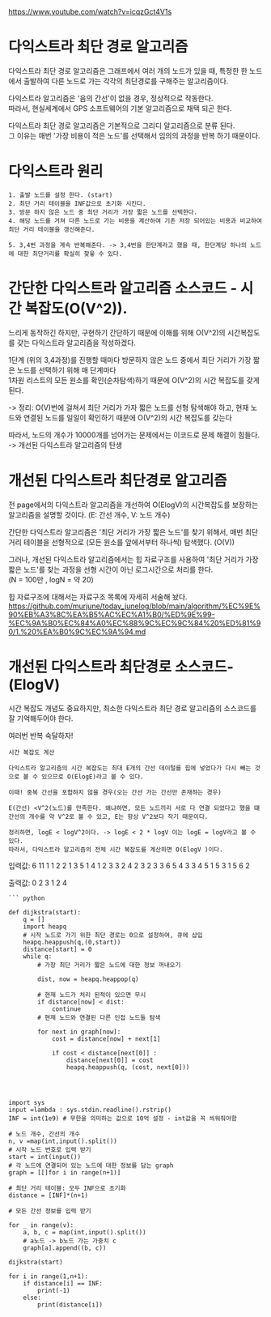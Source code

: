 https://www.youtube.com/watch?v=icqzGct4V1s

# 다익스트라 최단 경로 알고리즘

다익스트라 최단 경로 알고리즘은 그래프에서 여러 개의 노드가 있을 때, 특정한 한 노드에서 출발하여 다른 노드로 가는 각각의 최단경로를 구해주는 알고리즘이다.

다익스트라 알고리즘은 '음의 간선'이 없을 경우, 정상적으로 작동한다.  
따라서, 현실세계에서 GPS 소프트웨어의 기본 알고리즘으로 채택 되곤 한다.

다익스트라 최단 경로 알고리즘은 기본적으로 그리디 알고리즘으로 분류 된다.  
그 이유는 매번 '가장 비용이 적은 노드'를 선택해서 임의의 과정을 반복 하기 때문이다.

# 다익스트라 원리

```
1. 출발 노드를 설정 한다. (start)
2. 최단 거리 테이블을 INF값으로 초기화 시킨다.
3. 방문 하지 않은 노드 중 최단 거리가 가장 짧은 노드를 선택한다. 
4. 해당 노드를 거쳐 다른 노드로 가는 비용을 계산하여 기존 저장 되어있는 비용과 비교하여 최단 거리 테이블을 갱신해준다.  

5. 3,4번 과정을 계속 반복해준다. -> 3,4번을 한단계라고 했을 때, 한단계당 하나의 노드에 대한 최단거리를 확실히 찾읗 수 있다.

```

# 간단한 다익스트라 알고리즘 소스코드 - 시간 복잡도(O(V^2)).

느리게 동작하긴 하지만, 구현하기 간단하기 때문에 이해를 위해 O(V^2)의 시간복잡도를 갖는 다익스트라 알고리즘을 작성하겠다.

1단계 (위의 3,4과정)를 진행할 때마다 방문하지 않은 노드 중에서 최단 거리가 가장 짧은 노드를 선택하기 위해 매 단계마다  
1차원 리스트의 모든 원소를 확인(순차탐색)하기 때문에 O(V^2)의 시간 복잡도를 갖게 된다.

-> 정리: O(V)번에 걸쳐서 최단 거리가 가자 짧은 노드를 선형 탐색해야 하고, 현재 노드와 연결된 노드를 일일이 확인하기 때문에 O(V^2)의 시간 복잡도를 갖는다

따라서, 노드의 개수가 10000개를 넘어가는 문제에서는 이코드로 문제 해결이 힘들다. -> 개선된 다익스트라 알고리즘의 탄생

# 개선된 다익스트라 최단경로 알고리즘

전 page에서의 다익스트라 알고리즘을 개선하여 O(ElogV)의 시간복잡도를 보장하는 알고리즘을 설명할 것이다. (E: 간선 개수, V: 노드 개수)

간단한 다익스트라 알고리즘은 '최단 거리가 가장 짧은 노드'를 찾기 위해서, 매번 최단 거리 테이블을 선형적으로 (모든 원소를 앞에서부터 하나씩) 탐색했다. (O(V))

그러나, 개선된 다익스트라 알고리즘에서는 힙 자료구조를 사용하여 '최단 거리가 가장 짧은 노드'를 찾는 과정을 선형 시간이 아닌 로그시간으로 처리를 한다.  
(N = 100만 , logN = 약 20)

힙 자료구조에 대해서는 자료구조 목록에 자세히 서술해 놨다.  
https://github.com/murjune/today_junelog/blob/main/algorithm/%EC%9E%90%EB%A3%8C%EA%B5%AC%EC%A1%B0/%ED%9E%99-%EC%9A%B0%EC%84%A0%EC%88%9C%EC%9C%84%20%ED%81%90/1.%20%EA%B0%9C%EC%9A%94.md

# 개선된 다익스트라 최단경로 소스코드- (ElogV)

시간 복잡도 개념도 중요하지만, 최소한 다익스트라 최단 경로 알고리즘의 소스코드를 잘 기억해두어야 한다.

여러번 반복 숙달하자!

```
시간 복잡도 계산

다익스트라 알고리즘의 시간 복잡도는 최대 E개의 간선 데이털를 힙에 넣었다가 다시 빼는 것으로 볼 수 있으므로 O(ElogE)라고 볼 수 있다.

이때! 중복 간선을 포합하지 않을 경우(오는 간선 가는 간선만 존재하는 경우)

E(간선) <V^2(노드)를 만족한다. 왜냐하면, 모든 노드끼리 서로 다 연결 되었다고 했을 떄 간선의 개수를 약 V^2로 볼 수 있고, E는 항상 V^2보다 작기 때문이다.  

정리하면, logE < logV^2이다. -> logE < 2 * logV 이는 logE = logV라고 볼 수 있다.  
따라서, 다익스트라 알고리즘의 전체 시간 복잡도를 계산하면 O(ElogV )이다.

```

입력값:
6 11
1
1 2 2
1 3 5
1 4 1
2 3 3
2 4 2
3 2 3
3 6 5
4 3 3
4 5 1
5 3 1
5 6 2

출력값:
0
2
3
1
2
4

```
``` python

def dijkstra(start):
    q = []
    import heapq
    # 시작 노드로 가기 위한 최단 경로는 0으로 설정하여, 큐에 삽입
    heapq.heappush(q,(0,start))
    distance[start] = 0
    while q:
        # 가장 최단 거리가 짧은 노드에 대한 정보 꺼내오기

        dist, now = heapq.heappop(q)

        # 현재 노드가 처리 된적이 있으면 무시
        if distance[now] < dist:
            continue
        # 현재 노드와 연결된 다른 인접 노드들 탐색

        for next in graph[now]:
            cost = distance[now] + next[1]

            if cost < distance[next[0]] :
                distance[next[0]] = cost
                heapq.heappush(q, (cost, next[0]))




import sys
input =lambda : sys.stdin.readline().rstrip()
INF = int(1e9) # 무한을 의미하는 값으로 10억 설정 - int값을 꼭 씌워줘야함

# 노드 개수, 간선의 개수
n, v =map(int,input().split())
# 시작 노드 번호로 입력 받기
start = int(input())
# 각 노드에 연결되어 있는 노드에 대한 정보를 담는 graph
graph = [[]for i in range(n+1)]

# 최단 거리 테이블: 모두 INF으로 초기화
distance = [INF]*(n+1)

# 모든 간선 정보를 입력 받기

for _ in range(v):
    a, b, c = map(int,input().split())
    # a노드 -> b노드 가는 가중치 c
    graph[a].append((b, c))

dijkstra(start)

for i in range(1,n+1):
    if distance[i] == INF:
        print(-1)
    else:
        print(distance[i])
```

